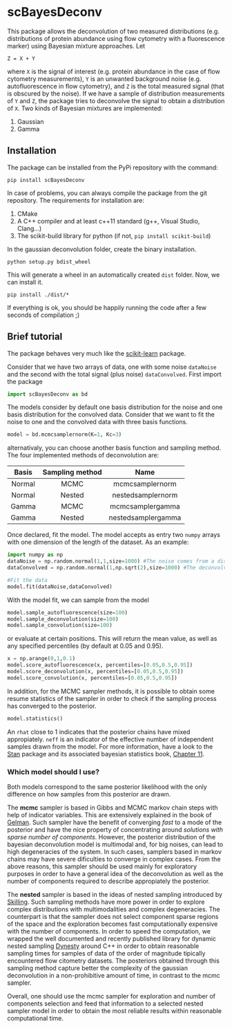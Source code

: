 # scBayesDeconv

This package allows the deconvolution of two measured distributions (e.g. distributions of protein abundance using flow cytometry with a fluorescence marker) using Bayesian mixture approaches. Let

```
Z = X + Y
```

where `X` is the signal of interest (e.g. protein abundance in the case of flow cytometry measurements), `Y` is an unwanted background noise (e.g. autofluorescence in flow cytometry), and `Z` is the total measured signal (that is obscured by the noise). If we have a sample of distribution measurements of `Y` and `Z`, the package tries to deconvolve the signal to obtain a distribution of `X`. Two kinds of Bayesian mixtures are implemented:

1. Gaussian
2. Gamma

## Installation

The package can be installed from the PyPi repository with the command:

```shell
pip install scBayesDeconv
```

In case of problems, you can always compile the package from the git repository. The requirements for installation are:
 1. CMake
 2. A C++ compiler and at least c++11 standard (g++, Visual Studio, Clang...)
 3. The scikit-build library for python (if not, `pip install scikit-build`)

In the gaussian deconvolution folder, create the binary installation.

```shell
python setup.py bdist_wheel
```

This will generate a wheel in an automatically created `dist` folder. Now, we can install it.

```shell
pip install ./dist/*
```

If everything is ok, you should be happily running the code after a few seconds of compilation ;)

## Brief tutorial

The package behaves very much like the [scikit-learn](https://scikit-learn.org/) package.

Consider that we have two arrays of data, one with some noise `dataNoise` and the second with the total signal (plus noise) `dataConvolved`.
First import the package

```python
import scBayesDeconv as bd
```

The models consider by default one basis distribution for the noise and one basis distribution for the convolved data. Consider that we want to fit the noise to one and the convolved data with three basis functions.

```python
model = bd.mcmcsamplernorm(K=1, Kc=3)
```

alternativaly, you can choose another basis function and sampling method. The four implemented methods of deconvolution are:

| Basis | Sampling method | Name |
|:-:|:-:|:-:|
| Normal | MCMC | mcmcsamplernorm |
| Normal | Nested | nestedsamplernorm |
| Gamma | MCMC | mcmcsamplergamma |
| Gamma | Nested | nestedsamplergamma |

Once declared, fit the model. The model accepts as entry two `numpy` arrays with one dimension of the length of the dataset. As an example:

```python
import numpy as np
dataNoise = np.random.normal(1,1,size=1000) #The noise comes from a distribution around one with standard deviation one.
dataConvolved = np.random.normal(1,np.sqrt(2),size=1000) #The deconvolved distribution comes from a distribution around zero with standard deviation one.

#Fit the data
model.fit(dataNoise,dataConvolved)
```

With the model fit, we can sample from the model

```python
model.sample_autofluorescence(size=100)
model.sample_deconvolution(size=100)
model.sample_convolution(size=100)
```

or evaluate at certain positions. This will return the mean value, as well as any specified percentiles (by default at 0.05 and 0.95).

```python
x = np.arange(0,1,0.1)
model.score_autofluorescence(x, percentiles=[0.05,0.5,0.95])
model.score_deconvolution(x, percentiles=[0.05,0.5,0.95])
model.score_convolution(x, percentiles=[0.05,0.5,0.95])
```

In addition, for the MCMC sampler methods, it is possible to obtain some resume statistics of the sampler in order to check if the sampling process has converged to the posterior.

```python
model.statistics()
```

An `rhat` close to 1 indicates that the posterior chains have mixed appropiately. `neff` is an indicator of the effective number of independent samples drawn from the model. For more information, have a look to the [Stan](https://mc-stan.org/) package and its associated bayesian statistics book, [Chapter 11](http://www.stat.columbia.edu/~gelman/book/).

### Which model should I use?

Both models correspond to the same posterior likelihood with the only difference on how samples from this posterior are drawn. 

The **mcmc** sampler is based in Gibbs and MCMC markov chain steps with help of indicator variables. This are extensively explained in the book of [Gelman](http://www.stat.columbia.edu/~gelman/book/). Such sampler have the benefit of converging *fast* to a mode of the posterior and have the nice property of concentrating around *solutions with sparse number of components*. However, the posterior distribution of the bayesian deconvolution model is multimodal and, for big noises, can lead to high degeneracies of the system. In such cases, samplers based in markov chains may have severe dificulties to converge in complex cases. From the above reasons, this sampler should be used mainly for exploratory purposes in order to have a general idea of the deconvolution as well as the number of components required to describe appropiately the posterior.

The **nested** sampler is based in the ideas of nested sampling introduced by [Skilling](https://projecteuclid.org/euclid.ba/1340370944). Such sampling methods have more power in order to explore complex distributions with multimodalities and complex degeneracies. The counterpart is that the sampler does not select component sparse regions of the space and the exploration becomes fast computationally expensive with the number of components. In order to speed the computation, we wrapped the well documented and recently published library for dynamic nested sampling [Dynesty](https://dynesty.readthedocs.io/en/latest/) around C++ in order to obtain reasonable sampling times for samples of data of the order of magnitude tipically encountered flow citometry datasets. The posteriors obtained through this sampling method capture better the complexity of the gaussian deconvolution in a non-prohibitive amount of time, in contrast to the mcmc sampler.

Overall, one should use the mcmc sampler for exploration and number of components selection and feed that information to a selected nested sampler model in order to obtain the most reliable results within reasonable computational time.
